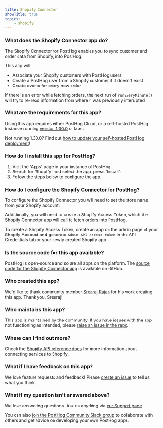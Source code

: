 ```yaml
---
title: Shopify Connector
showTitle: true
topics:
    - shopify
---
```


### What does the Shopify Connector app do?

The Shopify Connector for PostHog enables you to sync customer and order data from Shopify, into PostHog.

This app will:

-   Associate your Shopify customers with PostHog users
-   Create a PostHog user from a Shopify customer if it doesn't exist
-   Create events for every new order

If there is an error while fetching orders, the next run of `runEveryMinute()` will try to re-read information from where it was previously interupted.

### What are the requirements for this app?

Using this app requires either PostHog Cloud, or a self-hosted PostHog instance running [version 1.30.0](https://posthog.com/blog/the-posthog-array-1-30-0) or later.

Not running 1.30.0? Find out [how to update your self-hosted PostHog deployment](https://posthog.com/docs/self-host/configure/upgrading-posthog)!

### How do I install this app for PostHog?

1. Visit the 'Apps' page in your instance of PostHog.
2. Search for 'Shopify' and select the app, press 'Install'.
3. Follow the steps below to configure the app.

### How do I configure the Shopify Connector for PostHog?

To configure the Shopify Connector you will need to set the store name from your Shopify account.

Additionally, you will need to create a Shopify Access Token, which the Shopify Connector app will call to fetch orders into PostHog.

To create a Shopify Access Token, create an app on the admin page of your Shopify Account and generate `Admin API access token` in the API Credentials tab or your newly created Shopify app.

### Is the source code for this app available?

PostHog is open-source and so are all apps on the platform. The [source code for the Shopify Connector app](https://github.com/posthog/posthog-shopify-sync-plugin) is available on GitHub.

### Who created this app?

We'd like to thank community member [Sreeraj Rajan](https://github.com/sreeo) for his work creating this app. Thank you, Sreeraj!

### Who maintains this app?

This app is maintained by the community. If you have issues with the app not functioning as intended, please [raise an issue in the repo](https://github.com/posthog/posthog-shopify-sync-plugin).

### Where can I find out more?

Check the [Shopify API reference docs](https://shopify.dev/api) for more information about connecting services to Shopify.

### What if I have feedback on this app?

We love feature requests and feedback! Please [create an issue](https://github.com/PostHog/posthog/issues/new?assignees=&labels=enhancement%2C+feature&template=feature_request.md) to tell us what you think.

### What if my question isn't answered above?

We love answering questions. Ask us anything via [our Support page](/questions).

You can also [join the PostHog Community Slack group](/slack) to collaborate with others and get advice on developing your own PostHog apps.
